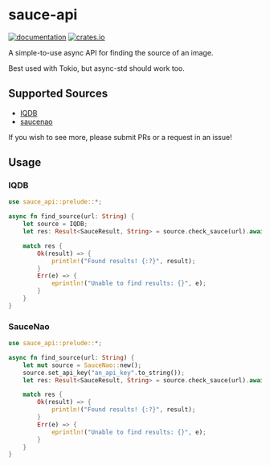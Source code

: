 # sauce-api

[![documentation](https://docs.rs/sauce-api/badge.svg)](https://docs.rs/sauce-api) [![crates.io](https://img.shields.io/crates/v/sauce-api)](https://crates.io/crates/sauce-api)

A simple-to-use async API for finding the source of an image.

Best used with Tokio, but async-std should work too.

## Supported Sources

- [IQDB](https://iqdb.org)
- [saucenao](https://saucenao.com)

If you wish to see more, please submit PRs or a request in an issue!

## Usage

### IQDB

```rust
use sauce_api::prelude::*;

async fn find_source(url: String) {
    let source = IQDB;
    let res: Result<SauceResult, String> = source.check_sauce(url).await; // Can take some time as IQDB is a bit slow.

    match res {
        Ok(result) => {
            println!("Found results! {:?}", result);
        }
        Err(e) => {
            eprintln!("Unable to find results: {}", e);
        }
    }
}
```

### SauceNao

```rust
use sauce_api::prelude::*;

async fn find_source(url: String) {
    let mut source = SauceNao::new();
    source.set_api_key("an_api_key".to_string());
    let res: Result<SauceResult, String> = source.check_sauce(url).await;

    match res {
        Ok(result) => {
            println!("Found results! {:?}", result);
        }
        Err(e) => {
            eprintln!("Unable to find results: {}", e);
        }
    }
}
```
